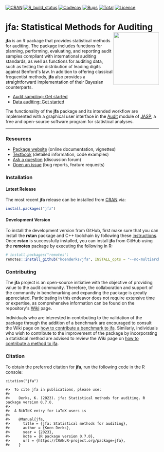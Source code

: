 [![CRAN](https://img.shields.io/cran/v/jfa?color=yellow&label=CRAN&logo=r)](https://cran.r-project.org/package=jfa)
[![R_build_status](https://github.com/koenderks/jfa/workflows/Build/badge.svg)](https://github.com/koenderks/jfa/actions)
[![Codecov](https://codecov.io/gh/koenderks/jfa/branch/development/graph/badge.svg?token=ZoxIB8p8PW)](https://app.codecov.io/gh/koenderks/jfa)
[![Bugs](https://img.shields.io/github/issues/koenderks/jfa/bug?label=Bugs&logo=github&logoColor=%23FFF&color=brightgreen)](https://github.com/koenderks/jfa/issues?q=is%3Aopen+is%3Aissue+label%3Abug)
[![Total](https://cranlogs.r-pkg.org/badges/grand-total/jfa?color=blue)](https://cranlogs.r-pkg.org)
[![Licence](https://img.shields.io/badge/licence-GPL--3-blue.svg)](https://www.gnu.org/licenses/gpl-3.0.en.html)

# jfa: Statistical Methods for Auditing <img src='https://github.com/koenderks/jfa/raw/development/man/figures/logo.png' width='149' height='173' align='right'/>

**jfa** is an R package that provides statistical methods for auditing. The package includes functions for planning, performing, evaluating, and reporting audit samples compliant with international auditing standards, as well as functions for auditing data, such as testing the distribution of leading digits against Benford's law. In addition to offering classical frequentist methods, **jfa** also provides a straightforward implementation of their Bayesian counterparts.

- [Audit sampling: Get started](https://koenderks.github.io/jfa/articles/audit-sampling.html)
- [Data auditing: Get started](https://koenderks.github.io/jfa/articles/data-auditing.html)

The functionality of the **jfa** package and its intended workflow are implemented with a graphical user interface in the [Audit](https://github.com/jasp-stats/jaspAudit) module of [JASP](https://jasp-stats.org), a free and open-source software program for statistical analyses.

---

### Resources

- [Package website](https://koenderks.github.io/jfa/) (online documentation, vignettes)
- [Textbook](https://koenderks.github.io/sasr/) (detailed information, code examples)
- [Ask a question](https://github.com/koenderks/jfa/discussions) (discussion forum)
- [Open an issue](https://github.com/koenderks/jfa/issues) (bug reports, feature requests)

### Installation

#### Latest Release

The most recent **jfa** release can be installed from [CRAN](https://cran.r-project.org/package=jfa) via:

```r
install.packages("jfa")
```

#### Development Version

To install the development version from GitHub, first make sure that you can install the **rstan** package and C++ toolchain by following these [instructions](https://github.com/stan-dev/rstan/wiki/RStan-Getting-Started). Once **rstan** is successfully installed, you can install **jfa** from GitHub using the **remotes** package by executing the following in R:

```r
# install.packages("remotes")
remotes::install_github("koenderks/jfa", INSTALL_opts = "--no-multiarch")
```

### Contributing

The **jfa** project is an open-source initiative with the objective of providing value to the audit community. Therefore, the collaboration and support of the community in benchmarking and expanding the package is greatly appreciated. Participating in this endeavor does not require extensive time or expertise, as comprehensive information can be found on the repository's [Wiki](https://github.com/koenderks/jfa/wiki) page.

Individuals who are interested in contributing to the validation of the package through the addition of a benchmark are encouraged to consult the Wiki page on [how to contribute a benchmark to jfa](https://github.com/koenderks/jfa/wiki/Benchmarks). Similarly, individuals who wish to contribute to the improvement of the package by incorporating a statistical method are advised to review the Wiki page on [how to contribute a method to jfa](https://github.com/koenderks/jfa/wiki/Methods).

### Citation

To obtain the preferred citation for **jfa**, run the following code in the R console:

```
citation("jfa")

#>  To cite jfa in publications, please use:
#>
#>    Derks, K. (2023). jfa: Statistical methods for auditing. R package version 0.7.0.
#>
#>  A BibTeX entry for LaTeX users is
#>
#>    @Manual{jfa,
#>      title = {jfa: Statistical methods for auditing},
#>      author = {Koen Derks},
#>      year = {2023},
#>      note = {R package version 0.7.0},
#>      url = {https://CRAN.R-project.org/package=jfa},
#>    }
```
